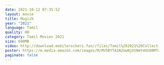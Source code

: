 ```yaml
---
date: 2021-10-12 07:35:52
layout: movie
title: Mugizh
year: "2021"
language: Tamil
quality: HD
category: Tamil Movies 2021
size: 600MB
video: http://download.mobilerockers.fun//files/Tamil%202021%20Collection/Mugizh%20(2021)/Mugizh%20(2021)%20Full%20Movies/Mugizh%20(2021)%20DVDRip/Mugizh%20(2021)%20DVDRip%20Single%20Part.mp4
poster: https://m.media-amazon.com/images/M/MV5BYTA1N2UwNjUtNmY4OS00MTcyLThkNmEtYTIzZmIxZWFhMWM4XkEyXkFqcGdeQXVyMTEzNzg0Mjkx._V1_.jpg
paginate: false
---
```

